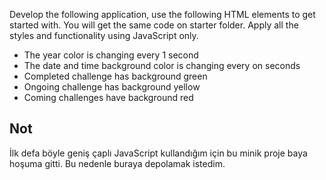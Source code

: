 Develop the following application, use the following HTML elements to get started with. You will get the same code on starter folder. Apply all the styles and functionality using JavaScript only.

* The year color is changing every 1 second
* The date and time background color is changing every on seconds
* Completed challenge has background green
* Ongoing challenge has background yellow
* Coming challenges have background red


## Not
İlk defa böyle geniş çaplı JavaScript kullandığım için bu minik proje baya hoşuma gitti. Bu nedenle buraya depolamak istedim. 
